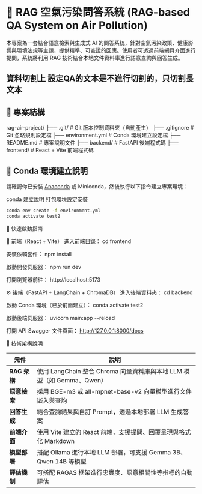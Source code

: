 # 🌱 RAG 空氣污染問答系統 (RAG-based QA System on Air Pollution)

本專案為一套結合語意檢索與生成式 AI 的問答系統，針對空氣污染政策、健康影響與環境法規等主題，提供精準、可查證的回應。使用者可透過前端網頁介面進行提問，系統將利用 RAG 技術結合本地文件資料庫進行語意查詢與回答生成。

資料切割上 設定QA的文本是不進行切割的，只切割長文本
---

## 📁 專案結構

rag-air-project/
├── .git/                   # Git 版本控制資料夾（自動產生）
├── .gitignore              # Git 忽略規則設定檔
├── environment.yml         # Conda 環境建立設定檔
├── README.md               # 專案說明文件
├── backend/                # FastAPI 後端程式碼
├── frontend/               # React + Vite 前端程式碼


## 🐍 Conda 環境建立說明

請確認你已安裝 [Anaconda](https://www.anaconda.com/) 或 Miniconda，然後執行以下指令建立專案環境：


conda 建立說明 打包環境設定安裝

```bash
conda env create -f environment.yml
conda activate test2
```
🚀 快速啟動指南

🧩 前端（React + Vite）
進入前端目錄：
cd frontend

安裝依賴套件：
npm install

啟動開發伺服器：
npm run dev

打開瀏覽器前往：
http://localhost:5173

⚙️ 後端（FastAPI + LangChain + ChromaDB）
進入後端資料夾：
cd backend

啟動 Conda 環境（已於前面建立）：
conda activate test2

啟動後端伺服器：
uvicorn main:app --reload

打開 API Swagger 文件頁面：
http://127.0.0.1:8000/docs

🧠 技術架構說明

| 元件         | 說明                                                   |
| ---------- | ---------------------------------------------------- |
| **RAG 架構** | 使用 LangChain 整合 Chroma 向量資料庫與本地 LLM 模型（如 Gemma、Qwen） |
| **語意檢索**   | 採用 BGE-m3 或 all-mpnet-base-v2 向量模型進行文件嵌入與查詢          |
| **回答生成**   | 結合查詢結果與自訂 Prompt，透過本地部署 LLM 生成答案                     |
| **前端介面**   | 使用 Vite 建立的 React 前端，支援提問、回覆呈現與格式化 Markdown          |
| **模型部署**   | 搭配 Ollama 進行本地 LLM 部署，可支援 Gemma 3B、Qwen 14B 等模型      |
| **評估機制**   | 可搭配 RAGAS 框架進行忠實度、語意相關性等指標的自動評估                      |

